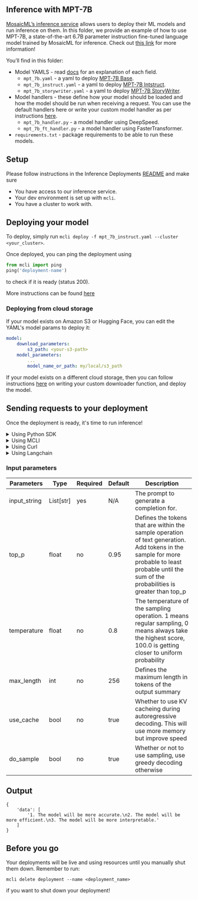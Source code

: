 ## Inference with MPT-7B 

[MosaicML’s inference service](https://www.mosaicml.com/blog/inference-launch) allows users to deploy their ML models and run inference on them. In this folder, we provide an example of how to use MPT-7B, a state-of-the-art 6.7B parameter instruction fine-tuned language model trained by MosaicML for inference. Check out [this link](https://www.mosaicml.com/blog/mpt-7b) for more information!

You’ll find in this folder:

- Model YAMLS - read [docs](https://docs.mosaicml.com/projects/mcli/en/latest/inference/inference_schema.html) for an explanation of each field.
    - `mpt_7b.yaml` - a yaml to deploy [MPT-7B Base](https://huggingface.co/mosaicml/mpt-7b).
    - `mpt_7b_instruct.yaml` - a yaml to deploy [MPT-7B Intstruct](https://huggingface.co/mosaicml/mpt-7b-instruct).
    - `mpt_7b_storywriter.yaml` - a yaml to deploy [MPT-7B StoryWriter](https://huggingface.co/mosaicml/mpt-7b-storywriter).
- Model handlers - these define how your model should be loaded and how the model should be run when receiving a request. You can use the default handlers here or write your custom model handler as per instructions [here](https://docs.mosaicml.com/projects/mcli/en/latest/inference/deployment_features.html#custom-model-handlers).
    - `mpt_7b_handler.py` - a model handler using DeepSpeed.
    - `mpt_7b_ft_handler.py` - a model handler using FasterTransformer.
- `requirements.txt` - package requirements to be able to run these models.


## Setup

Please follow instructions in the Inference Deployments [README](https://github.com/mosaicml/examples/tree/main/examples/inference-deployments/README.md) and make sure 
- You have access to our inference service.
- Your dev environment is set up with `mcli`.
- You have a cluster to work with.

## Deploying your model

To deploy, simply run `mcli deploy -f mpt_7b_instruct.yaml --cluster <your_cluster>`.

Once deployed, you can ping the deployment using
```python
from mcli import ping
ping('deployment-name')
```
to check if it is ready (status 200).

More instructions can be found [here](https://docs.mosaicml.com/projects/mcli/en/latest/quick_start/quick_start_inference.html)

### Deploying from cloud storage
If your model exists on Amazon S3 or Hugging Face, you can edit the YAML's model params to deploy it:
```yaml
model:
    download_parameters:
        s3_path: <your-s3-path>
    model_parameters:
        ...
        model_name_or_path: my/local/s3_path
```

If your model exists on a different cloud storage, then you can follow instructions [here](https://docs.mosaicml.com/projects/mcli/en/latest/inference/deployment_features.html#id1) on writing your custom downloader function, and deploy the model.

## Sending requests to your deployment

Once the deployment is ready, it's time to run inference! 

<details>
<summary> Using Python SDK </summary>


```python
from mcli import predict

deployment = get_inference_deployment(<deployment-name>)
input = {
    {
        "input_strings": "Write 3 reasons why you should train an AI model on domain specific data set.",
        "temperature": 0.01
    }
}
predict(deployment, input)

```
</details>

<details>
<summary> Using MCLI </summary>

```bash
mcli predict <deployment-name> --input '{"input_strings": ["hello world!"]}'

```
</details>

<details>
<summary> Using Curl </summary>

```bash
curl https://<deployment-name>.inf.hosted-on.mosaicml.hosting/predict_stream \
-H "Authorization: <your_api_key>" \
-d '{"input_strings": ["hello world!"]}'
```
</details>

<details>
<summary> Using Langchain </summary>

```python
# Sign up for an account: https://forms.mosaicml.com/demo?utm_source=langchain

from getpass import getpass

MOSAICML_API_TOKEN = getpass()
import os

os.environ["MOSAICML_API_TOKEN"] = MOSAICML_API_TOKEN
from langchain.llms import MosaicML
from langchain import PromptTemplate, LLMChain
template = """Question: {question}"""

prompt = PromptTemplate(template=template, input_variables=["question"])
llm = MosaicML(inject_instruction_format=True, model_kwargs={'do_sample': False})
llm_chain = LLMChain(prompt=prompt, llm=llm)
question = "Write 3 reasons why you should train an AI model on domain specific data set."

llm_chain.run(question)

```
</details>

### Input parameters
| Parameters | Type | Required | Default | Description |
| --- | --- | --- | --- | --- |
| input_string | List[str] | yes | N/A | The prompt to generate a completion for. |
| top_p | float | no | 0.95 | Defines the tokens that are within the sample operation of text generation. Add tokens in the sample for more probable to least probable until the sum of the probabilities is greater than top_p |
| temperature | float | no | 0.8 | The temperature of the sampling operation. 1 means regular sampling, 0 means always take the highest score, 100.0 is getting closer to uniform probability |
| max_length | int | no | 256 | Defines the maximum length in tokens of the output summary |
| use_cache | bool | no | true | Whether to use KV cacheing during autoregressive decoding. This will use more memory but improve speed |
| do_sample | bool | no | true | Whether or not to use sampling, use greedy decoding otherwise |


## Output

```
{
    'data': [
        '1. The model will be more accurate.\n2. The model will be more efficient.\n3. The model will be more interpretable.'
    ]
}
```


## Before you go

Your deployments will be live and using resources until you manually shut them down. Remember to run:
```
mcli delete deployment --name <deployment_name>
```
if you want to shut down your deployment!
